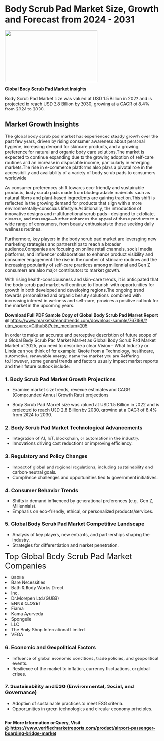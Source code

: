 <H1>Body Scrub Pad Market Size, Growth and Forecast from 2024 - 2031</H1><img class="aligncenter size-medium wp-image-584254" src="https://thirdeyenews.in/wp-content/uploads/2024/09/Global-Market-Research-300x168.jpeg" alt="" width="300" height="168" /><p><strong>Global&nbsp;<a href="https://www.marketsizeandtrends.com/download-sample/767198/?utm_source=Github8j?utm_medium=205">Body Scrub Pad Market</a> Insights</strong></p><p>Body Scrub Pad Market size was valued at USD 1.5 Billion in 2022 and is projected to reach USD 2.8 Billion by 2030, growing at a CAGR of 8.4% from 2024 to 2030.</p><p><h2>Market Growth Insights</h2> <p>The global body scrub pad market has experienced steady growth over the past few years, driven by rising consumer awareness about personal hygiene, increasing demand for skincare products, and a growing preference for natural and organic body care solutions.The market is expected to continue expanding due to the growing adoption of self-care routines and an increase in disposable income, particularly in emerging markets.The rise in e-commerce platforms also plays a pivotal role in the accessibility and availability of a variety of body scrub pads to consumers worldwide.</p> <p>As consumer preferences shift towards eco-friendly and sustainable products, body scrub pads made from biodegradable materials such as natural fibers and plant-based ingredients are gaining traction.This shift is reflected in the growing demand for products that align with a more environmentally-conscious lifestyle.Additionally, the introduction of innovative designs and multifunctional scrub pads—designed to exfoliate, cleanse, and massage—further enhances the appeal of these products to a wide range of consumers, from beauty enthusiasts to those seeking daily wellness routines.</p> <p>Furthermore, key players in the body scrub pad market are leveraging new marketing strategies and partnerships to reach a broader audience.Companies are focusing on online retail channels, social media platforms, and influencer collaborations to enhance product visibility and consumer engagement.The rise in the number of skincare routines and the increasing popularity of self-care practices among millennial and Gen Z consumers are also major contributors to market growth.</p> <p>With rising health-consciousness and skin-care trends, it is anticipated that the body scrub pad market will continue to flourish, with opportunities for growth in both developed and developing regions.The ongoing trend towards personalized and organic beauty solutions, combined with increasing interest in wellness and self-care, provides a positive outlook for the market in the upcoming years.</p> <p><span class=""><strong>Download Full PDF Sample Copy of Global Body Scrub Pad Market Report</strong> @ <a href="https://www.marketsizeandtrends.com/download-sample/767198/?utm_source=Github8j?utm_medium=205" target="_blank">https://www.marketsizeandtrends.com/download-sample/767198/?utm_source=Github8j?utm_medium=205</a></span></p><p>In order to make an accurate and perceptive description of future scope of a Global&nbsp;Body Scrub Pad Market Market as Global&nbsp;Body Scrub Pad Market Market of 2025, you need to describe a clear Vision &ndash; What Industry or Linda can you think of for example: Quote from a Technology, healthcare, automotive, renewable energy, name the market you are Reffering to.However, some general trends and factors usually impact market reports and their future outlook include:</p><h3>1.&nbsp;<strong>Body Scrub Pad Market Growth Projections</strong></h3><ul><li>Examine market size trends, revenue estimates and CAGR (Compounded Annual Growth Rate) projections.</li><li><p>Body Scrub Pad Market size was valued at USD 1.5 Billion in 2022 and is projected to reach USD 2.8 Billion by 2030, growing at a CAGR of 8.4% from 2024 to 2030.</p></li></ul><h3>2.&nbsp;<strong>Body Scrub Pad Market Technological Advancements</strong></h3><ul><li>Integration of AI, IoT, blockchain, or automation in the industry.</li><li>Innovations driving cost reductions or improving efficiency.</li></ul><h3>3.&nbsp;<strong>Regulatory and Policy Changes</strong></h3><ul><li>Impact of global and regional regulations, including sustainability and carbon-neutral goals.</li><li>Compliance challenges and opportunities tied to government initiatives.</li></ul><h3>4.&nbsp;<strong>Consumer Behavior Trends</strong></h3><ul><li>Shifts in demand influenced by generational preferences (e.g., Gen Z, Millennials).</li><li>Emphasis on eco-friendly, ethical, or personalized products/services.</li></ul><h3>5.&nbsp;<strong>Global Body Scrub Pad Market Competitive Landscape</strong></h3><ul><li>Analysis of key players, new entrants, and partnerships shaping the industry.</li><li>Strategies for differentiation and market penetration.</li></ul><p data-pm-slice="1 1 []"><span style="color: inherit; font-family: inherit; font-size: 25px;">Top Global Body Scrub Pad Market Companies</span></p><div class="" data-test-id=""><p><li>Babila</li><li> Bare Necessities</li><li> Bath & Body Works Direct</li><li> Inc.</li><li> Dr.Morepen Ltd.(GUBB)</li><li> ENNS CLOSET</li><li> Fiama</li><li> Kama Ayurveda</li><li> Spongelle</li><li> LLC</li><li> The Body Shop International Limited</li><li> VEGA</li></p></div><h3>6.&nbsp;<strong>Economic and Geopolitical Factors</strong></h3><ul><li>Influence of global economic conditions, trade policies, and geopolitical events.</li><li>Resilience of the market to inflation, currency fluctuations, or global crises.</li></ul><h3>7.&nbsp;<strong>Sustainability and ESG (Environmental, Social, and Governance)</strong></h3><ul><li>Adoption of sustainable practices to meet ESG criteria.</li><li>Opportunities in green technologies and circular economy principles.</li></ul><h2><strong style="font-size: 14px;">For More Information or Query, Visit @&nbsp;</strong><a style="background-color: #ffffff; font-size: 14px;" href="https://www.marketsizeandtrends.com/report/body-scrub-pad-market/" target="_blank">https://www.verifiedmarketreports.com/product/airport-passenger-boarding-bridge-market</a></h2>